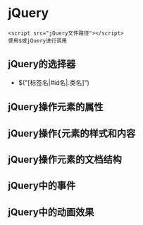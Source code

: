 # jQuery
```
<script src="jQuery文件路径"></script>
使用$或jQuery进行调用
```
## jQuery的选择器
- $("[标签名|#id名|.类名]")
## jQuery操作元素的属性
## jQuery操作{元素的样式和内容
## jQuery操作元素的文档结构
## jQuery中的事件
## jQuery中的动画效果